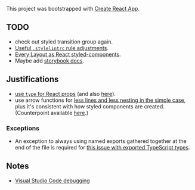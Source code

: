 This project was bootstrapped with [Create React App](https://github.com/facebook/create-react-app).

## TODO

- check out styled transition group again.
- [Useful `.stylelintrc` rule adjustments](https://github.com/fknussel/atlaskit/blob/764f04f5064afb03f28fe42917ce7d8ba8c1c994/.stylelintrc).
- [Every Layout as React styled-components](https://danscan.github.io/react-every-layout/?path=/story/welcome--base-css).
- Maybe add [storybook docs](https://gist.github.com/shilman/bc9cbedb2a7efb5ec6710337cbd20c0c).

## Justifications

- [use `type` for React props](https://medium.com/@martin_hotell/interface-vs-type-alias-in-typescript-2-7-2a8f1777af4c) (and also [here](https://stackoverflow.com/a/52682220)).
- use arrow functions for [less lines and less nesting in the simple case](https://www.sitepoint.com/es6-arrow-functions-new-fat-concise-syntax-javascript/), plus it's consistent with how styled components are created. (Counterpoint available [here](https://stackoverflow.com/questions/49306148/why-is-arrow-syntax-preferred-over-standard-functions-for-pure-react-components).)

### Exceptions

- An exception to always using named exports gathered together at the end of the file is required for [this issue with exported TypeScript types](https://github.com/Microsoft/TypeScript/issues/21194).

## Notes

- [Visual Studio Code debugging](https://create-react-app.dev/docs/setting-up-your-editor/#visual-studio-code)
